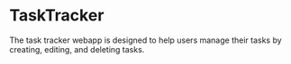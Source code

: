 # TaskTracker
The task tracker webapp is designed to help users manage their tasks by creating, editing, and deleting tasks. 
